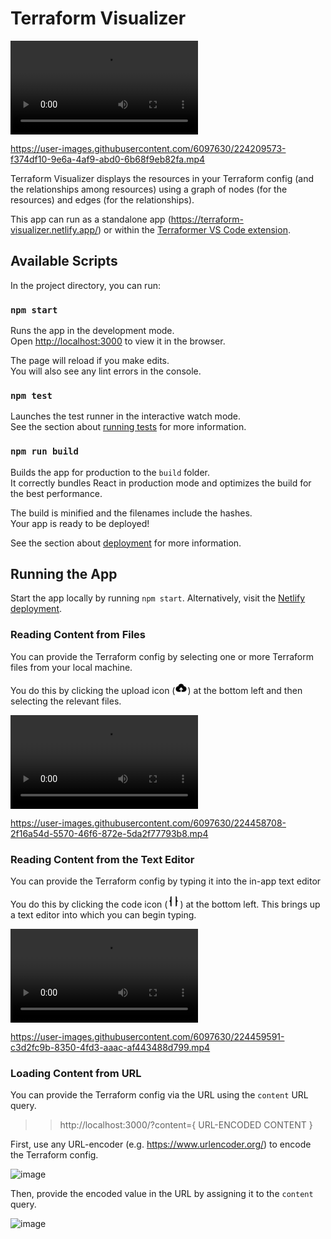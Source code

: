 # Terraform Visualizer

<video controls>
  <source src="https://user-images.githubusercontent.com/6097630/224209573-f374df10-9e6a-4af9-abd0-6b68f9eb82fa.mp4" type="video/mp4">
  Your browser does not support the video tag.
</video>

https://user-images.githubusercontent.com/6097630/224209573-f374df10-9e6a-4af9-abd0-6b68f9eb82fa.mp4

Terraform Visualizer displays the resources in your Terraform config (and the relationships among resources)
using a graph of nodes (for the resources) and edges (for the relationships).

This app can run as a standalone app (https://terraform-visualizer.netlify.app/) or within the
[Terraformer VS Code extension](https://marketplace.visualstudio.com/items?itemName=fchieze.terraformer).

## Available Scripts

In the project directory, you can run:

### `npm start`

Runs the app in the development mode.\
Open [http://localhost:3000](http://localhost:3000) to view it in the browser.

The page will reload if you make edits.\
You will also see any lint errors in the console.

### `npm test`

Launches the test runner in the interactive watch mode.\
See the section about [running tests](https://facebook.github.io/create-react-app/docs/running-tests) for more information.

### `npm run build`

Builds the app for production to the `build` folder.\
It correctly bundles React in production mode and optimizes the build for the best performance.

The build is minified and the filenames include the hashes.\
Your app is ready to be deployed!

See the section about [deployment](https://facebook.github.io/create-react-app/docs/deployment) for more information.

## Running the App

Start the app locally by running `npm start`. Alternatively, visit the [Netlify deployment](https://terraform-visualizer.netlify.app/).

### Reading Content from Files

You can provide the Terraform config by selecting one or more Terraform files from your local machine.

You do this by clicking the upload icon (<svg width="20px" height="20px" viewBox="0 0 1024 1024" xmlns="http://www.w3.org/2000/svg">
            <path fill="#000" stroke="#fff" stroke-width="20" d="M544 864V672h128L512 480 352 672h128v192H320v-1.6c-5.376.32-10.496 1.6-16 1.6A240 240 0 0 1 64
            624c0-123.136 93.12-223.488 212.608-237.248A239.808 239.808 0 0 1 512 192a239.872 239.872 0 0 1 235.456
            194.752c119.488 13.76 212.48 114.112 212.48 237.248a240 240 0 0 1-240 240c-5.376 0-10.56-1.28-16-1.6v1.6H544z" />
        </svg>) at the bottom left and then selecting the relevant files.

<video controls>
  <source src="https://user-images.githubusercontent.com/6097630/224458708-2f16a54d-5570-46f6-872e-5da2f77793b8.mp4" type="video/mp4">
  Your browser does not support the video tag.
</video>

https://user-images.githubusercontent.com/6097630/224458708-2f16a54d-5570-46f6-872e-5da2f77793b8.mp4

### Reading Content from the Text Editor

You can provide the Terraform config by typing it into the in-app text editor

You do this by clicking the code icon (<svg width="20px" height="20px" viewBox="0 0 48 48" xmlns="http://www.w3.org/2000/svg">
            <path fill="#000" stroke="#fff" stroke-width="1" stroke-linecap="round" stroke-linejoin="round"
            d="M16 4C14 4 11 5 11 9C11 13 11 15 11 18C11 21 6 23 6 23C6 23 11 25 11 28C11 31 11 35 11 39C11 43 14 44 16 44" />
            <path fill="#000" stroke="#fff" stroke-width="1" stroke-linecap="round" stroke-linejoin="round"
            d="M32 4C34 4 37 5 37 9C37 13 37 15 37 18C37 21 42 23 42 23C42 23 37 25 37 28C37 31 37 35 37 39C37 43 34 44 32 44" />
        </svg>) at the bottom left. This brings up a text editor into which you can begin typing.

<video controls>
  <source src="https://user-images.githubusercontent.com/6097630/224459591-c3d2fc9b-8350-4fd3-aaac-af443488d799.mp4" type="video/mp4">
  Your browser does not support the video tag.
</video>

https://user-images.githubusercontent.com/6097630/224459591-c3d2fc9b-8350-4fd3-aaac-af443488d799.mp4

### Loading Content from URL

You can provide the Terraform config via the URL using the `content` URL query.

>> http://localhost:3000/?content={ URL-ENCODED CONTENT }

First, use any URL-encoder (e.g. https://www.urlencoder.org/) to encode the Terraform config.

![image](https://user-images.githubusercontent.com/6097630/218086422-91116d68-b186-43f7-b14e-8383e58c5cdb.png)

Then, provide the encoded value in the URL by assigning it to the `content` query.

![image](https://user-images.githubusercontent.com/6097630/224460532-62862059-b5c3-4878-b46c-41343bdf997a.png)
